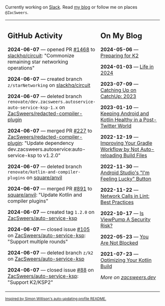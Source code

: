 Currently working on [Slack](https://slack.com/). Read [my blog](https://zacsweers.dev/) or follow me on places `@ZacSweers`.

<table><tr><td valign="top" width="60%">

## GitHub Activity
<!-- githubActivity starts -->
**2024-06-07** — opened PR [#1468](https://github.com/slackhq/circuit/pull/1468) to [slackhq/circuit](https://github.com/slackhq/circuit): "Commonize remaining star networking operations"

**2024-06-07** — created branch `z/starNetworking` on [slackhq/circuit](https://github.com/slackhq/circuit)

**2024-06-07** — deleted branch `renovate/dev.zacsweers.autoservice-auto-service-ksp-1.x` on [ZacSweers/redacted-compiler-plugin](https://github.com/ZacSweers/redacted-compiler-plugin)

**2024-06-07** — merged PR [#227](https://github.com/ZacSweers/redacted-compiler-plugin/pull/227) to [ZacSweers/redacted-compiler-plugin](https://github.com/ZacSweers/redacted-compiler-plugin): "Update dependency dev.zacsweers.autoservice:auto-service-ksp to v1.2.0"

**2024-06-07** — deleted branch `renovate/kotlin-and-compiler-plugins` on [square/anvil](https://github.com/square/anvil)

**2024-06-07** — merged PR [#891](https://github.com/square/anvil/pull/891) to [square/anvil](https://github.com/square/anvil): "Update Kotlin and compiler plugins"

**2024-06-07** — created tag `1.2.0` on [ZacSweers/auto-service-ksp](https://github.com/ZacSweers/auto-service-ksp)

**2024-06-07** — closed issue [#105](https://github.com/ZacSweers/auto-service-ksp/issues/105) on [ZacSweers/auto-service-ksp](https://github.com/ZacSweers/auto-service-ksp): "Support multiple rounds"

**2024-06-07** — deleted branch `z/k2` on [ZacSweers/auto-service-ksp](https://github.com/ZacSweers/auto-service-ksp)

**2024-06-07** — closed issue [#88](https://github.com/ZacSweers/auto-service-ksp/issues/88) on [ZacSweers/auto-service-ksp](https://github.com/ZacSweers/auto-service-ksp): "Support K2/KSP2"
<!-- githubActivity ends -->
</td><td valign="top" width="40%">

## On My Blog
<!-- blog starts -->
**2024-05-06** — [Preparing for K2](https://www.zacsweers.dev/preparing-for-k2/)

**2024-01-03** — [Life in 2024](https://www.zacsweers.dev/life-in-2024/)

**2023-07-09** — [Catching Up on CatchUp: 2023](https://www.zacsweers.dev/catching-up-on-catchup-2023/)

**2023-01-10** — [Keeping Android and Kotlin Healthy in a Post-Twitter World](https://www.zacsweers.dev/keeping-android-healthy/)

**2022-12-19** — [Improving Your Gradle Workflow by Not Auto-reloading Build Files](https://www.zacsweers.dev/improving-your-workflow-by-not-auto-reloading-build-files/)

**2022-11-30** — [Android Studio's "I'm Feeling Lucky" Button](https://www.zacsweers.dev/android-studios-im-feeling-lucky-button/)

**2022-11-22** — [Network Calls in Lint: Best Practices](https://www.zacsweers.dev/network-calls-in-lint-best-practices/)

**2022-10-17** — [Is ViewPump A Security Risk?](https://www.zacsweers.dev/is-viewpump-a-security-risk/)

**2022-05-23** — [You Are Not Blocked](https://www.zacsweers.dev/you-are-not-blocked/)

**2021-07-23** — [Optimizing Your Kotlin Build](https://www.zacsweers.dev/optimizing-your-kotlin-build/)
<!-- blog ends -->
_More on [zacsweers.dev](https://zacsweers.dev/)_
</td></tr></table>

<sub><a href="https://simonwillison.net/2020/Jul/10/self-updating-profile-readme/">Inspired by Simon Willison's auto-updating profile README.</a></sub>